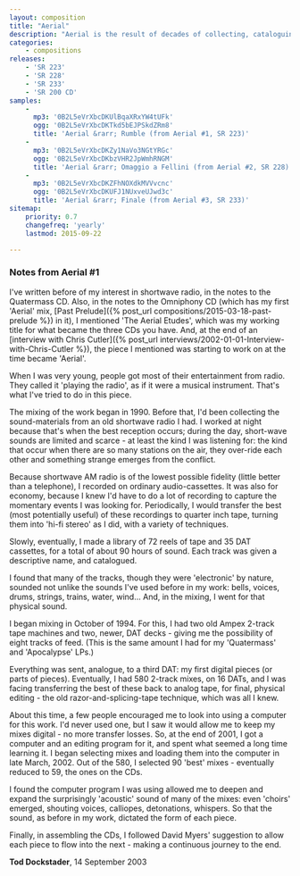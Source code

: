 ```yaml
---
layout: composition
title: "Aerial"
description: "Aerial is the result of decades of collecting, cataloguing, digitising and mixing sounds recorded from shortwave radio. It was released as a 3 CD set in 2005 on the Sub-rosa label"
categories:
    - compositions
releases:
    - 'SR 223'
    - 'SR 228'
    - 'SR 233'
    - 'SR 200 CD'
samples:
    - 
      mp3: '0B2L5eVrXbcDKUlBqaXRxYW4tUFk'
      ogg: '0B2L5eVrXbcDKTkd5bEJPSkdZRm8'
      title: 'Aerial &rarr; Rumble (from Aerial #1, SR 223)'
    - 
      mp3: '0B2L5eVrXbcDKZy1NaVo3NGtYRGc'
      ogg: '0B2L5eVrXbcDKbzVHR2JpWmhRNGM'
      title: 'Aerial &rarr; Omaggio a Fellini (from Aerial #2, SR 228)'
    - 
      mp3: '0B2L5eVrXbcDKZFhNOXdkMVVvcnc'
      ogg: '0B2L5eVrXbcDKUFJ1NUxveUJwd3c'
      title: 'Aerial &rarr; Finale (from Aerial #3, SR 233)'
sitemap:
    priority: 0.7
    changefreq: 'yearly'
    lastmod: 2015-09-22

---
```


### Notes from Aerial #1

I've written before of my interest in shortwave radio, in the notes to the Quatermass CD. Also, in the notes to the Omniphony CD (which has my first 'Aerial' mix, [Past Prelude]({% post_url compositions/2015-03-18-past-prelude %}) in it), I mentioned 'The Aerial Etudes', which was my working title for what became the three CDs you have. And, at the end of an [interview with Chris Cutler]({% post_url interviews/2002-01-01-Interview-with-Chris-Cutler %}), the piece I mentioned was starting to work on at the time became 'Aerial'.

When I was very young, people got most of their entertainment from radio. They called it 'playing the radio', as if it were a musical instrument. That's what I've tried to do in this piece.

The mixing of the work began in 1990. Before that, I'd been collecting the sound-materials from an old shortwave radio I had. I worked at night because that's when the best reception occurs; during the day, short-wave sounds are limited and scarce - at least the kind I was listening for: the kind that occur when there are so many stations on the air, they over-ride each other and something strange emerges from the conflict.

Because shortwave AM radio is of the lowest possible fidelity (little better than a telephone), I recorded on ordinary audio-cassettes. It was also for economy, because I knew I'd have to do a lot of recording to capture the momentary events I was looking for. Periodically, I would transfer the best (most potentially useful) of these recordings to quarter inch tape, turning them into 'hi-fi stereo' as I did, with a variety of techniques.

Slowly, eventually, I made a library of 72 reels of tape and 35 DAT cassettes, for a total of about 90 hours of sound. Each track was given a descriptive name, and catalogued.

I found that many of the tracks, though they were 'electronic' by nature, sounded not unlike the sounds I've used before in my work: bells, voices, drums, strings, trains, water, wind... And, in the mixing, I went for that physical sound.

I began mixing in October of 1994. For this, I had two old Ampex 2-track tape machines and two, newer, DAT decks - giving me the possibility of eight tracks of feed. (This is the same amount I had for my 'Quatermass' and 'Apocalypse' LPs.)

Everything was sent, analogue, to a third DAT: my first digital pieces (or parts of pieces). Eventually, I had 580 2-track mixes, on 16 DATs, and I was facing transferring the best of these back to analog tape, for final, physical editing - the old razor-and-splicing-tape technique, which was all I knew.

About this time, a few people encouraged me to look into using a computer for this work. I'd never used one,  but I saw it would allow me to keep my mixes digital - no more transfer losses. So, at the end of 2001, I got a computer and an editing program for it, and spent what seemed a long time learning it. I began selecting mixes and loading them into the computer in late March, 2002. Out of the 580, I selected 90 'best' mixes - eventually reduced to 59, the ones on the CDs.

I found the computer program I was using allowed me to deepen and expand the surprisingly 'acoustic' sound of many of the mixes: even 'choirs' emerged, shouting voices, calliopes, detonations, whispers. So that the sound, as before in my work, dictated the form of each piece.

Finally, in assembling the CDs, I followed David Myers' suggestion to allow each piece to flow into the next - making a continuous journey to the end.

**Tod Dockstader**, 14 September 2003




